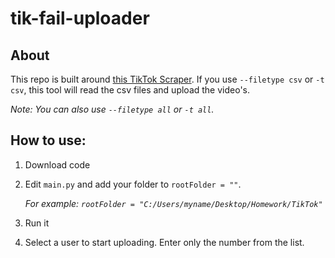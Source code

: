 # tik-fail-uploader

## About
This repo is built around [this TikTok Scraper](https://github.com/drawrowfly/tiktok-scraper). If you use `--filetype csv` or `-t csv`, this tool will read the csv files and upload the video's.

_Note: You can also use `--filetype all` or `-t all`._

## How to use:

1. Download code
2. Edit `main.py` and add your folder to `rootFolder = ""`.

    _For example: `rootFolder = "C:/Users/myname/Desktop/Homework/TikTok"`_
3. Run it
4. Select a user to start uploading. Enter only the number from the list.

